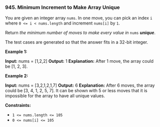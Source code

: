 ### 945\. Minimum Increment to Make Array Unique

You are given an integer array `nums`. In one move, you can pick an index `i` where `0 <= i < nums.length` and increment `nums[i]` by `1`.

Return _the minimum number of moves to make every value in_ `nums` _**unique**_.

The test cases are generated so that the answer fits in a 32-bit integer.

**Example 1:**

**Input:** nums = \[1,2,2\]
**Output:** 1
**Explanation:** After 1 move, the array could be \[1, 2, 3\].

**Example 2:**

**Input:** nums = \[3,2,1,2,1,7\]
**Output:** 6
**Explanation:** After 6 moves, the array could be \[3, 4, 1, 2, 5, 7\].
It can be shown with 5 or less moves that it is impossible for the array to have all unique values.

**Constraints:**

*   `1 <= nums.length <= 105`
*   `0 <= nums[i] <= 105`
